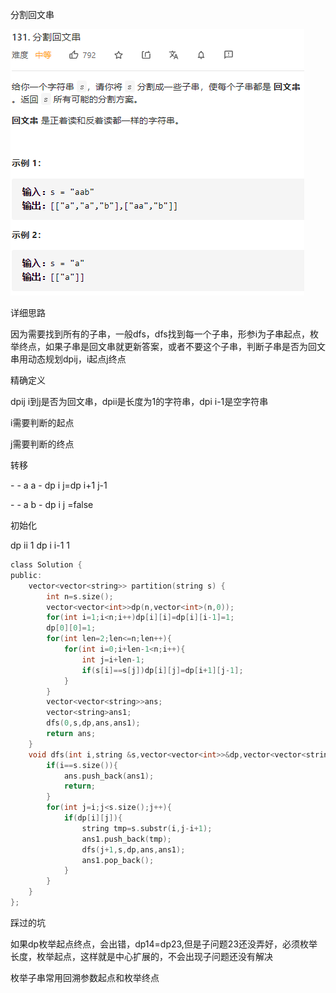 分割回文串

![img](image/1627967963826.png)

详细思路

因为需要找到所有的子串，一般dfs，dfs找到每一个子串，形参i为子串起点，枚举终点，如果子串是回文串就更新答案，或者不要这个子串，判断子串是否为回文串用动态规划dpij，i起点j终点

精确定义

dpij i到j是否为回文串，dpii是长度为1的字符串，dpi i-1是空字符串

i需要判断的起点

j需要判断的终点

转移

\- - a a - dp i j=dp i+1 j-1

\- - a b - dp i j =false

初始化

dp ii 1    dp i i-1 1  

```c
class Solution {
public:
    vector<vector<string>> partition(string s) {
        int n=s.size();
        vector<vector<int>>dp(n,vector<int>(n,0));
        for(int i=1;i<n;i++)dp[i][i]=dp[i][i-1]=1;
        dp[0][0]=1;
        for(int len=2;len<=n;len++){
            for(int i=0;i+len-1<n;i++){
                int j=i+len-1;
                if(s[i]==s[j])dp[i][j]=dp[i+1][j-1];
            }
        }
        vector<vector<string>>ans;
        vector<string>ans1;
        dfs(0,s,dp,ans,ans1);
        return ans;
    }
    void dfs(int i,string &s,vector<vector<int>>&dp,vector<vector<string>>&ans,vector<string>&ans1){
        if(i==s.size()){
            ans.push_back(ans1);
            return;
        }
        for(int j=i;j<s.size();j++){
            if(dp[i][j]){
                string tmp=s.substr(i,j-i+1);
                ans1.push_back(tmp);
                dfs(j+1,s,dp,ans,ans1);
                ans1.pop_back();
            }
        }
    }
};

```

踩过的坑

如果dp枚举起点终点，会出错，dp14=dp23,但是子问题23还没弄好，必须枚举长度，枚举起点，这样就是中心扩展的，不会出现子问题还没有解决

枚举子串常用回溯参数起点和枚举终点

